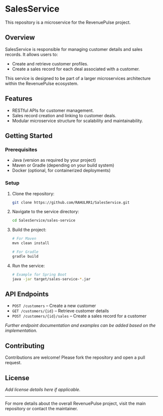 # SalesService

This repository is a microservice for the RevenuePulse project.

## Overview

SalesService is responsible for managing customer details and sales records. It allows users to:
- Create and retrieve customer profiles.
- Create a sales record for each deal associated with a customer.

This service is designed to be part of a larger microservices architecture within the RevenuePulse ecosystem.

## Features

- RESTful APIs for customer management.
- Sales record creation and linking to customer deals.
- Modular microservice structure for scalability and maintainability.

## Getting Started

### Prerequisites

- Java (version as required by your project)
- Maven or Gradle (depending on your build system)
- Docker (optional, for containerized deployments)

### Setup

1. Clone the repository:
   ```bash
   git clone https://github.com/RAHULRR1/SalesService.git
   ```
2. Navigate to the service directory:
   ```bash
   cd SalesService/sales-service
   ```
3. Build the project:
   ```bash
   # For Maven
   mvn clean install

   # For Gradle
   gradle build
   ```
4. Run the service:
   ```bash
   # Example for Spring Boot
   java -jar target/sales-service-*.jar
   ```

## API Endpoints

- `POST /customers` – Create a new customer
- `GET /customers/{id}` – Retrieve customer details
- `POST /customers/{id}/sales` – Create a sales record for a customer

*Further endpoint documentation and examples can be added based on the implementation.*

## Contributing

Contributions are welcome! Please fork the repository and open a pull request.

## License

*Add license details here if applicable.*

---

For more details about the overall RevenuePulse project, visit the main repository or contact the maintainer.
